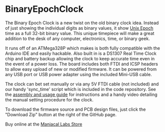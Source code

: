 BinaryEpochClock
================

The Binary Epoch Clock is a new twist on the old binary clock idea. Instead of just showing the individual digits as binary values, it show [Unix Epoch](http://en.wikipedia.org/wiki/Unix_Epoch) time as a full 32-bit binary value. This unique timepiece will make a great addition to the desk of any computer, electronics, time, or binary geek.

It runs off of an ATMega328P which makes is both fully compatible with the Arduino IDE and easily hackable. Also built in is a DS1307 Real Time Clock chip and battery backup allowing the clock to keep accurate time even in the event of a power loss. The board includes both FTDI and ICSP headers to allow easy upload of new or modified firmware. It can be powered from any USB port or USB power adapter using the included Mini-USB cable.

The clock can bet set manually or via any 5V FTDI cable (not included) and our handy 'sync_time' script which is included in the code repository. See the [assembly and usage guide](http://maniacallabs.com/guides/binary-epoch-clock/) for instructions and a handy video detailing the manual setting procedure for the clock.

To download the firmware source and PCB design files, just click the "Download Zip" button at the right of the GitHub page.

Buy online at the [Maniacal Labs Store](http://maniacallabs.com/product/becv1/)
